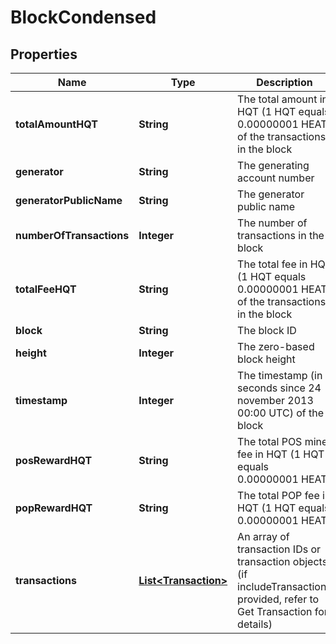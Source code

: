 # BlockCondensed

## Properties
Name | Type | Description | Notes
------------ | ------------- | ------------- | -------------
**totalAmountHQT** | **String** | The total amount in HQT (1 HQT equals 0.00000001 HEAT) of the transactions in the block | 
**generator** | **String** | The generating account number | 
**generatorPublicName** | **String** | The generator public name | 
**numberOfTransactions** | **Integer** | The number of transactions in the block | 
**totalFeeHQT** | **String** | The total fee in HQT (1 HQT equals 0.00000001 HEAT) of the transactions in the block | 
**block** | **String** | The block ID | 
**height** | **Integer** | The zero-based block height | 
**timestamp** | **Integer** | The timestamp (in seconds since 24 november 2013 00:00 UTC) of the block | 
**posRewardHQT** | **String** | The total POS miner fee in HQT (1 HQT equals 0.00000001 HEAT) | 
**popRewardHQT** | **String** | The total POP fee in HQT (1 HQT equals 0.00000001 HEAT) | 
**transactions** | [**List&lt;Transaction&gt;**](Transaction.md) | An array of transaction IDs or transaction objects (if includeTransactions provided, refer to Get Transaction for details) | 
